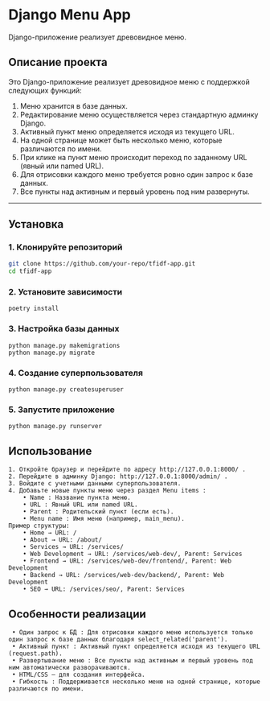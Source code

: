 # Django Menu App


Django-приложение реализует древовидное меню.



## Описание проекта

Это Django-приложение реализует древовидное меню с поддержкой следующих функций:

1. Меню хранится в базе данных.
2. Редактирование меню осуществляется через стандартную админку Django.
3. Активный пункт меню определяется исходя из текущего URL.
4. На одной странице может быть несколько меню, которые различаются по имени.
5. При клике на пункт меню происходит переход по заданному URL (явный или named URL).
6. Для отрисовки каждого меню требуется ровно один запрос к базе данных.
7. Все пункты над активным и первый уровень под ним развернуты.

---

## Установка

### 1. Клонируйте репозиторий

```bash
git clone https://github.com/your-repo/tfidf-app.git
cd tfidf-app
```

### 2. Установите зависимости
```poetry install```

### 3. Настройка базы данных
```commandline
python manage.py makemigrations
python manage.py migrate
```

### 4. Создание суперпользователя
```commandline
python manage.py createsuperuser
```

### 5. Запустите приложение
```python manage.py runserver```

## Использование
```commandline
1. Откройте браузер и перейдите по адресу http://127.0.0.1:8000/ .
2. Перейдите в админку Django: http://127.0.0.1:8000/admin/ .
3. Войдите с учетными данными суперпользователя.
4. Добавьте новые пункты меню через раздел Menu items :
    • Name : Название пункта меню.
    • URL : Явный URL или named URL.
    • Parent : Родительский пункт (если есть).
    • Menu name : Имя меню (например, main_menu).
Пример структуры:
    • Home → URL: /
    • About → URL: /about/
    • Services → URL: /services/
    • Web Development → URL: /services/web-dev/, Parent: Services
    • Frontend → URL: /services/web-dev/frontend/, Parent: Web Development
    • Backend → URL: /services/web-dev/backend/, Parent: Web Development
    • SEO → URL: /services/seo/, Parent: Services
```

## Особенности реализации
```commandline
 • Один запрос к БД : Для отрисовки каждого меню используется только один запрос к базе данных благодаря select_related('parent').
 • Активный пункт : Активный пункт определяется исходя из текущего URL (request.path).
 • Развертывание меню : Все пункты над активным и первый уровень под ним автоматически разворачиваются.
 • HTML/CSS — для создания интерфейса.
 • Гибкость : Поддерживается несколько меню на одной странице, которые различаются по имени.
```
